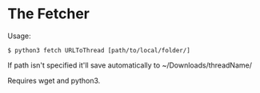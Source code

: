 # The Fetcher
Usage:

```
$ python3 fetch URLToThread [path/to/local/folder/]
```

If path isn't specified it'll save automatically to ~/Downloads/threadName/

Requires wget and python3.
